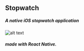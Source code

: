 ## Stopwatch

##### A native iOS stopwatch application

![alt text](http://i.imgur.com/E1Trux6.png)

##### made with React Native.
